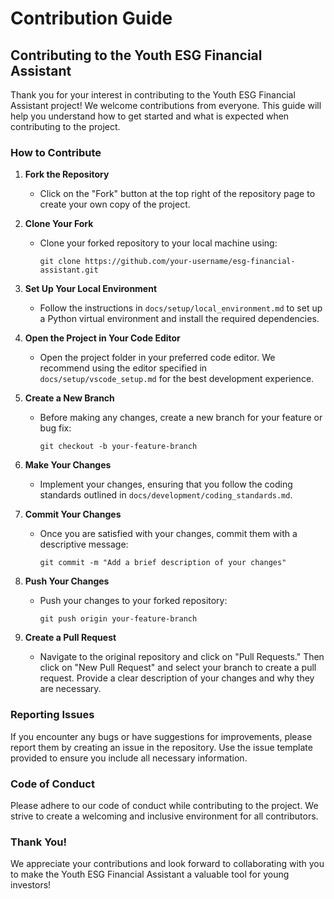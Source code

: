 # Contribution Guide

## Contributing to the Youth ESG Financial Assistant

Thank you for your interest in contributing to the Youth ESG Financial Assistant project! We welcome contributions from everyone. This guide will help you understand how to get started and what is expected when contributing to the project.

### How to Contribute

1. **Fork the Repository**
   - Click on the "Fork" button at the top right of the repository page to create your own copy of the project.

2. **Clone Your Fork**
   - Clone your forked repository to your local machine using:
     ```
     git clone https://github.com/your-username/esg-financial-assistant.git
     ```

3. **Set Up Your Local Environment**
   - Follow the instructions in `docs/setup/local_environment.md` to set up a Python virtual environment and install the required dependencies.

4. **Open the Project in Your Code Editor**
   - Open the project folder in your preferred code editor. We recommend using the editor specified in `docs/setup/vscode_setup.md` for the best development experience.

5. **Create a New Branch**
   - Before making any changes, create a new branch for your feature or bug fix:
     ```
     git checkout -b your-feature-branch
     ```

6. **Make Your Changes**
   - Implement your changes, ensuring that you follow the coding standards outlined in `docs/development/coding_standards.md`.

7. **Commit Your Changes**
   - Once you are satisfied with your changes, commit them with a descriptive message:
     ```
     git commit -m "Add a brief description of your changes"
     ```

8. **Push Your Changes**
   - Push your changes to your forked repository:
     ```
     git push origin your-feature-branch
     ```

9. **Create a Pull Request**
   - Navigate to the original repository and click on "Pull Requests." Then click on "New Pull Request" and select your branch to create a pull request. Provide a clear description of your changes and why they are necessary.

### Reporting Issues

If you encounter any bugs or have suggestions for improvements, please report them by creating an issue in the repository. Use the issue template provided to ensure you include all necessary information.

### Code of Conduct

Please adhere to our code of conduct while contributing to the project. We strive to create a welcoming and inclusive environment for all contributors.

### Thank You!

We appreciate your contributions and look forward to collaborating with you to make the Youth ESG Financial Assistant a valuable tool for young investors!